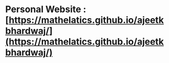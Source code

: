 # Personal Website : [https://mathelatics.github.io/ajeetkbhardwaj/](https://mathelatics.github.io/ajeetkbhardwaj/)
